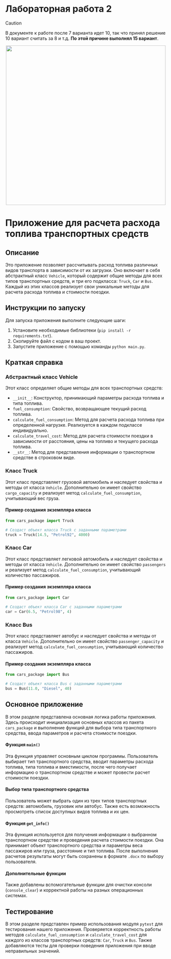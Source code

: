 # Лабораторная работа 2
> [!CAUTION]
> В документе к работе после 7 варианта идет 10, так что принял решение 10 вариант считать за 8 и т.д.
> **По этой причине выполнял 15 вариант**.
<div align = "center">
  <img src="https://github.com/user-attachments/assets/22f6436e-d69a-4ab7-bb7e-fc79676e2171" width=500px>
</div>

# Приложение для расчета расхода топлива транспортных средств

## Описание
Это приложение позволяет рассчитывать расход топлива различных видов транспорта в зависимости от их загрузки. Оно включает в себя абстрактный класс `Vehicle`, который содержит общие методы для всех типов транспортных средств, и три его подкласса: `Truck`, `Car` и `Bus`. Каждый из этих классов реализует свои уникальные методы для расчета расхода топлива и стоимости поездки.

## Инструкции по запуску
Для запуска приложения выполните следующие шаги:
1. Установите необходимые библиотеки (`pip install -r requirements.txt`).
2. Скопируйте файл с кодом в ваш проект.
3. Запустите приложение с помощью команды `python main.py`.

## Краткая справка
### Абстрактный класс Vehicle
Этот класс определяет общие методы для всех транспортных средств:
- `__init__`: Конструктор, принимающий параметры расхода топлива и типа топлива.
- `fuel_consumption`: Свойство, возвращающее текущий расход топлива.
- `calculate_fuel_consumption`: Метод для расчета расхода топлива при определенной нагрузке. Реализуется в каждом подклассе индивидуально.
- `calculate_travel_cost`: Метод для расчета стоимости поездки в зависимости от расстояния, цены на топливо и текущего расхода топлива.
- `__str__`: Метод для представления информации о транспортном средстве в строковом виде.

### Класс Truck
Этот класс представляет грузовой автомобиль и наследует свойства и методы от класса `Vehicle`. Дополнительно он имеет свойство `cargo_capacity` и реализует метод `calculate_fuel_consumption`, учитывающий вес груза.
#### Пример создания экземпляра класса
```python
from cars_package import Truck

# Создаст объект класса Truck с заданными параметрами
truck = Truck(14.5, "Petrol92", 4000)
```

### Класс Car
Этот класс представляет легковой автомобиль и наследует свойства и методы от класса `Vehicle`. Дополнительно он имеет свойство `passengers` и реализует метод `calculate_fuel_consumption`, учитывающий количество пассажиров.
#### Пример создания экземпляра класса
```python
from cars_package import Car

# Создаст объект класса Car с заданными параметрами
car = Car(6.5, "Petrol98", 4) 
```

### Класс Bus
Этот класс представляет автобус и наследует свойства и методы от класса `Vehicle`. Дополнительно он имеет свойство `passenger_capacity` и реализует метод `calculate_fuel_consumption`, учитывающий количество пассажиров.
#### Пример создания экземпляра класса
```python
from cars_package import Bus

# Создаст объект класса Bus с заданными параметрами
bus = Bus(11.0, "Diesel", 40) 
```

## Основное приложение
В этом разделе представлена основная логика работы приложения. Здесь происходит инициализация основных классов из пакета `cars_package` и выполнение функций для выбора типа транспортного средства, ввода параметров и расчета стоимости поездки.

#### Функция `main()`
Эта функция управляет основным циклом программы. Пользователь выбирает тип транспортного средства, вводит параметры расхода топлива, типа топлива и вместимости, после чего получает информацию о транспортном средстве и может провести расчет стоимости поездки.

#### Выбор типа транспортного средства
Пользователь может выбрать один из трех типов транспортных средств: автомобиль, грузовик или автобус. Также есть возможность просмотреть список доступных видов топлива и их цен.

#### Функция `get_info()`
Эта функция используется для получения информации о выбранном транспортном средстве и проведения расчета стоимости поездки. Она принимает объект транспортного средства и параметры веса пассажиров или груза, расстояние и тип топлива. После выполнения расчетов результаты могут быть сохранены в формате `.docx` по выбору пользователя.

#### Дополнительные функции
Также добавлены вспомогательные функции для очистки консоли (`console_clear`) и корректной работы на разных операционных системах.

## Тестирование
В этом разделе представлен пример использования модуля `pytest` для тестирования нашего приложения. Проверяется корректность работы методов `calculate_fuel_consumption` и `calculate_travel_cost` для каждого из классов транспортных средств: `Car`, `Truck` и `Bus`. Также добавляются тесты для проверки поведения приложения при вводе неправильных значений.

